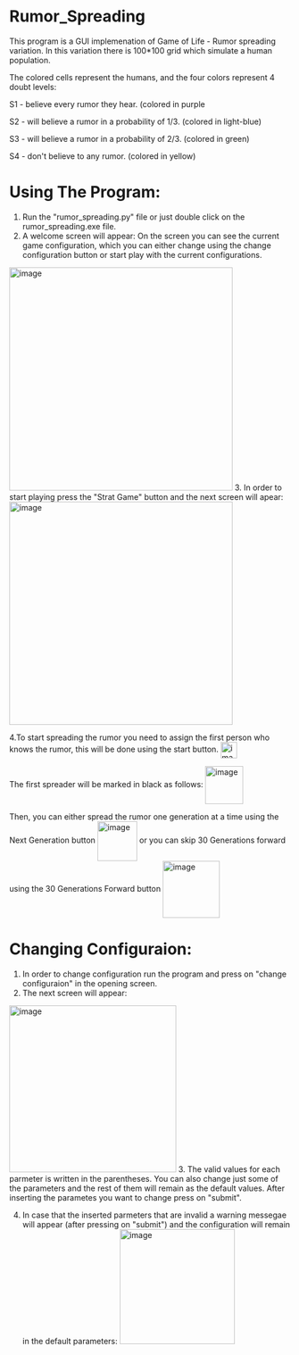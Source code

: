 # Rumor_Spreading

This program is a GUI implemenation of Game of Life - Rumor spreading variation.
In this variation there is 100*100 grid which simulate a human population. 

The colored cells represent the humans, and the four colors represent 4 doubt levels:

S1 - believe every rumor they hear. (colored in purple

S2 - will believe a rumor in a probability of 1/3. (colored in light-blue)

S3 - will believe a rumor in a probability of 2/3. (colored in green)

S4 - don't believe to any rumor. (colored in yellow)


# Using The Program:
1. Run the "rumor_spreading.py" file or just double click on the rumor_spreading.exe file.
2. A welcome screen will appear:
On the screen you can see the current game configuration, which you can either change using the change configuration button or start play with the current configurations.
<img width="400" alt="image" src="https://user-images.githubusercontent.com/92683819/235300137-98280aef-dc78-4511-99b1-b66a290882cc.png">
3. In order to start playing press the "Strat Game" button and the next screen will apear:
<img width="400" alt="image" src="https://user-images.githubusercontent.com/92683819/235300408-23b46b0c-951b-4eae-a74e-b0c26df0da19.png">

4.To start spreading the rumor you need to assign the first person who knows the rumor, this will be done using the start button. <img align = "center" img width="29" alt="image" src="https://user-images.githubusercontent.com/92683819/235300486-c4697dea-e735-45b0-91e6-bfd5fc0c6cd3.png">

The first spreader will be marked in black as follows: <img align = "center" img width="68" alt="image" src="https://user-images.githubusercontent.com/92683819/235300549-bb0a2ca8-ce83-4b12-aa09-f788e4586f5f.png">

 
Then, you can either spread the rumor one generation at a time using the Next Generation button <img align = "center" img width="71" alt="image" src="https://user-images.githubusercontent.com/92683819/235300581-ed52aa4b-4213-45eb-8cfe-189969360b31.png"> or you can skip 30 Generations forward using the 30 Generations Forward button <img align = "center" img width="102" alt="image" src="https://user-images.githubusercontent.com/92683819/235300637-2fd2387d-1f82-4fc8-9ce8-4d3dda6f9915.png">

# Changing Configuraion:
1. In order to change configuration run the program and press on "change configuraion" in the opening screen.
2. The next screen will appear:
<img width="299" alt="image" src="https://user-images.githubusercontent.com/92683819/235301148-ee623b1c-49a2-4927-8c70-13c1bf7ac8c2.png">
3. The valid values for each parmeter is written in the parentheses. You can also change just some of the parameters and the rest of them will remain as the default values. After inserting the parametes you want to change press on "submit". 

4. In case that the inserted parmeters that are invalid a warning messegae will appear (after pressing on "submit") and the configuration will remain in the default parameters: <img width="206" alt="image" src="https://user-images.githubusercontent.com/92683819/235301298-d94d8b48-7fd5-43a2-afe4-9c2c9dc730e3.png">




